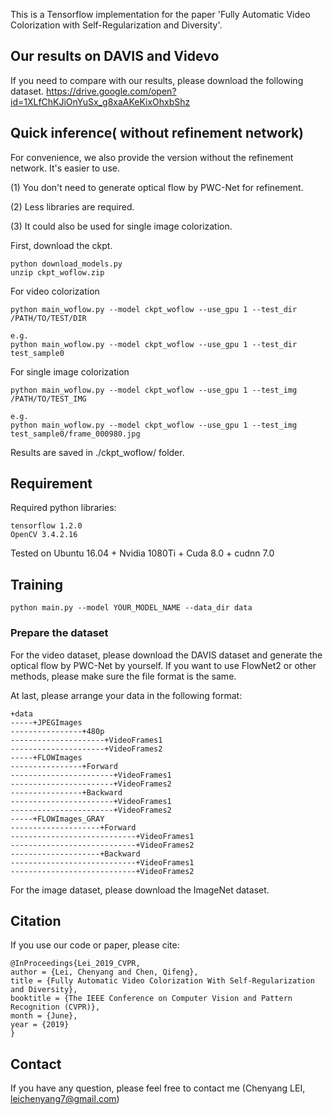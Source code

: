 
This is a Tensorflow implementation for the paper 'Fully Automatic Video Colorization with Self-Regularization and Diversity'.

## Our results on DAVIS and Videvo
If you need to compare with our results, please download the following dataset.
https://drive.google.com/open?id=1XLfChKJiOnYuSx_g8xaAKeKixOhxbShz

## Quick inference( without refinement network) 
For convenience, we also provide the version without the refinement network.
It's easier to use.

(1) You don't need to generate optical flow by PWC-Net for refinement. 

(2) Less libraries are required.

(3) It could also be used for single image colorization. 

First, download the ckpt. 

```
python download_models.py
unzip ckpt_woflow.zip
```

For video colorization
```
python main_woflow.py --model ckpt_woflow --use_gpu 1 --test_dir /PATH/TO/TEST/DIR

e.g.
python main_woflow.py --model ckpt_woflow --use_gpu 1 --test_dir test_sample0
```

For single image colorization
```
python main_woflow.py --model ckpt_woflow --use_gpu 1 --test_img /PATH/TO/TEST_IMG

e.g.
python main_woflow.py --model ckpt_woflow --use_gpu 1 --test_img test_sample0/frame_000980.jpg 
```

Results are saved in ./ckpt_woflow/ folder.

## Requirement
Required python libraries:

```
tensorflow 1.2.0
OpenCV 3.4.2.16
```

Tested on Ubuntu 16.04 + Nvidia 1080Ti + Cuda 8.0 + cudnn 7.0


## Training

```
python main.py --model YOUR_MODEL_NAME --data_dir data
```

### Prepare the dataset
For the video dataset, please download the DAVIS dataset and generate the optical flow by PWC-Net by yourself. If you want to use FlowNet2 or other methods, please make sure the file format is the same.

At last, please arrange your data in the following format:

```
+data
-----+JPEGImages
----------------+480p
---------------------+VideoFrames1
---------------------+VideoFrames2
-----+FLOWImages
----------------+Forward
-----------------------+VideoFrames1
-----------------------+VideoFrames2
----------------+Backward
-----------------------+VideoFrames1
-----------------------+VideoFrames2
-----+FLOWImages_GRAY
--------------------+Forward
----------------------------+VideoFrames1
----------------------------+VideoFrames2
--------------------+Backward
----------------------------+VideoFrames1
----------------------------+VideoFrames2
```

For the image dataset, please download the ImageNet dataset.

## Citation
If you use our code or paper, please cite:

```
@InProceedings{Lei_2019_CVPR,
author = {Lei, Chenyang and Chen, Qifeng},
title = {Fully Automatic Video Colorization With Self-Regularization and Diversity},
booktitle = {The IEEE Conference on Computer Vision and Pattern Recognition (CVPR)},
month = {June},
year = {2019}
}
```

## Contact
If you have any question, please feel free to contact me (Chenyang LEI, leichenyang7@gmail.com)

